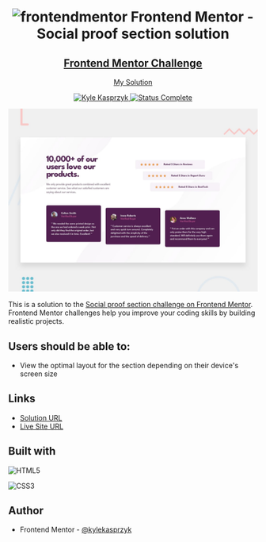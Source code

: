 <div align="center">
  <h1><img src="https://www.frontendmentor.io/static/images/logo-mobile.svg" alt="frontendmentor"> Frontend Mentor - Social proof section solution</h1>
  <h2>
    <a href="https://www.frontendmentor.io/challenges/social-proof-section-6e0qTv_bA"><strong>Frontend Mentor Challenge</strong></a>  </h2>
    <p>
    <a href="https://kylekasprzyk.github.io/frontend-mentor-social-proof-section-solution/">My Solution</a>
  </p>
</div>

<!-- bagdes -->
<div align="center">
  <!-- profile -->
  <a href="https://www.frontendmentor.io/profile/kylekasprzyk">
    <img src="https://img.shields.io/badge/Profile-Kyle%20Kasprzyk-blue" alt="Kyle Kasprzyk">
  </a>
  <!-- status -->
    <a href="#">
    <img src="https://img.shields.io/badge/Status-Complete-brightgreen" alt="Status Complete">
  </a>
</div>

![](./design/desktop-preview.jpg)

This is a solution to the [Social proof section challenge on Frontend Mentor](https://www.frontendmentor.io/challenges/social-proof-section-6e0qTv_bA). Frontend Mentor challenges help you improve your coding skills by building realistic projects. 

## Users should be able to:

- View the optimal layout for the section depending on their device's screen size

## Links

- [Solution URL](#)
- [Live Site URL](https://kylekasprzyk.github.io/frontend-mentor-social-proof-section-solution/)

## Built with

![HTML5](https://img.shields.io/badge/html5-%23E34F26.svg?style=plastic&logo=html5&logoColor=white)

![CSS3](https://img.shields.io/badge/css3-%231572B6.svg?style=plastic&logo=css3&logoColor=white)

## Author

- Frontend Mentor - [@kylekasprzyk](https://www.frontendmentor.io/profile/kylekasprzyk)
